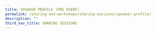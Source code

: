 ```yaml
---
title: SPEAKER PROFILE (PRE EVENT)
permalink: /sharing-and-workshops/sharing-sessions/speaker-profile/
description: ""
third_nav_title: SHARING SESSIONS
---
```

